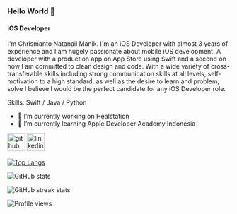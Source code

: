 ### Hello World 👋
#### iOS Developer
I'm Chrismanto Natanail Manik. I'm an iOS Developer with almost 3 years of experience and I am hugely passionate about mobile iOS development. A developer with a production app on App Store using Swift and a second on how I am committed to clean design and code. With a wide variety of cross-transferable skills including strong communication skills at all levels, self-motivation to a high standard, as well as the desire to learn and problem, solve I believe I would be the perfect candidate for any iOS Developer role.

Skills: Swift / Java / Python

- 🔭 I’m currently working on Healstation 
- 🌱 I’m currently learning Apple Developer Academy Indonesia 


[<img src='https://cdn.jsdelivr.net/npm/simple-icons@3.0.1/icons/github.svg' alt='github' height='40'>](https://github.com/chrismanikjr)  [<img src='https://cdn.jsdelivr.net/npm/simple-icons@3.0.1/icons/linkedin.svg' alt='linkedin' height='40'>](https://www.linkedin.com/in/chrismanikjr-10/)  

[![Top Langs](https://github-readme-stats.vercel.app/api/top-langs/?username=chrismanikjr)](https://github.com/anuraghazra/github-readme-stats)

![GitHub stats](https://github-readme-stats.vercel.app/api?username=chrismanikjr&show_icons=true)  

![GitHub streak stats](https://streak-stats.demolab.com/?user=chrismanikjr)  

![Profile views](https://gpvc.arturio.dev/chrismanikjr)  
